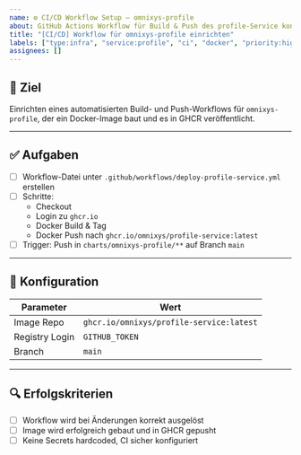 ```yaml
---
name: ⚙️ CI/CD Workflow Setup – omnixys-profile
about: GitHub Actions Workflow für Build & Push des profile-Service konfigurieren
title: "[CI/CD] Workflow für omnixys-profile einrichten"
labels: ["type:infra", "service:profile", "ci", "docker", "priority:high"]
assignees: []
---
```


## 🎯 Ziel

Einrichten eines automatisierten Build- und Push-Workflows für `omnixys-profile`, der ein Docker-Image baut und es in GHCR veröffentlicht.

---

## ✅ Aufgaben

- [ ] Workflow-Datei unter `.github/workflows/deploy-profile-service.yml` erstellen
- [ ] Schritte:
  - Checkout
  - Login zu `ghcr.io`
  - Docker Build & Tag
  - Docker Push nach `ghcr.io/omnixys/profile-service:latest`
- [ ] Trigger: Push in `charts/omnixys-profile/**` auf Branch `main`

---

## 🔧 Konfiguration

| Parameter         | Wert                                             |
|------------------|--------------------------------------------------|
| Image Repo        | `ghcr.io/omnixys/profile-service:latest`     |
| Registry Login    | `GITHUB_TOKEN`                                  |
| Branch            | `main`                                          |

---

## 🔍 Erfolgskriterien

- [ ] Workflow wird bei Änderungen korrekt ausgelöst
- [ ] Image wird erfolgreich gebaut und in GHCR gepusht
- [ ] Keine Secrets hardcoded, CI sicher konfiguriert
